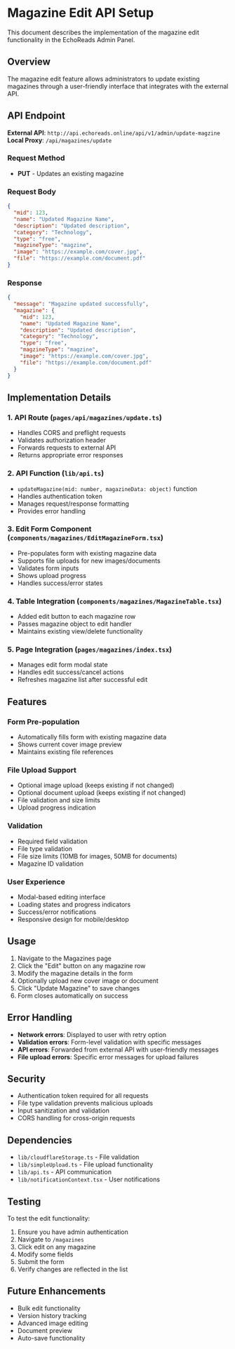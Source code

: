# Magazine Edit API Setup

This document describes the implementation of the magazine edit functionality in the EchoReads Admin Panel.

## Overview

The magazine edit feature allows administrators to update existing magazines through a user-friendly interface that integrates with the external API.

## API Endpoint

**External API**: `http://api.echoreads.online/api/v1/admin/update-magzine`
**Local Proxy**: `/api/magazines/update`

### Request Method
- **PUT** - Updates an existing magazine

### Request Body
```json
{
  "mid": 123,
  "name": "Updated Magazine Name",
  "description": "Updated description",
  "category": "Technology",
  "type": "free",
  "magzineType": "magzine",
  "image": "https://example.com/cover.jpg",
  "file": "https://example.com/document.pdf"
}
```

### Response
```json
{
  "message": "Magazine updated successfully",
  "magazine": {
    "mid": 123,
    "name": "Updated Magazine Name",
    "description": "Updated description",
    "category": "Technology",
    "type": "free",
    "magzineType": "magzine",
    "image": "https://example.com/cover.jpg",
    "file": "https://example.com/document.pdf"
  }
}
```

## Implementation Details

### 1. API Route (`pages/api/magazines/update.ts`)
- Handles CORS and preflight requests
- Validates authorization header
- Forwards requests to external API
- Returns appropriate error responses

### 2. API Function (`lib/api.ts`)
- `updateMagazine(mid: number, magazineData: object)` function
- Handles authentication token
- Manages request/response formatting
- Provides error handling

### 3. Edit Form Component (`components/magazines/EditMagazineForm.tsx`)
- Pre-populates form with existing magazine data
- Supports file uploads for new images/documents
- Validates form inputs
- Shows upload progress
- Handles success/error states

### 4. Table Integration (`components/magazines/MagazineTable.tsx`)
- Added edit button to each magazine row
- Passes magazine object to edit handler
- Maintains existing view/delete functionality

### 5. Page Integration (`pages/magazines/index.tsx`)
- Manages edit form modal state
- Handles edit success/cancel actions
- Refreshes magazine list after successful edit

## Features

### Form Pre-population
- Automatically fills form with existing magazine data
- Shows current cover image preview
- Maintains existing file references

### File Upload Support
- Optional image upload (keeps existing if not changed)
- Optional document upload (keeps existing if not changed)
- File validation and size limits
- Upload progress indication

### Validation
- Required field validation
- File type validation
- File size limits (10MB for images, 50MB for documents)
- Magazine ID validation

### User Experience
- Modal-based editing interface
- Loading states and progress indicators
- Success/error notifications
- Responsive design for mobile/desktop

## Usage

1. Navigate to the Magazines page
2. Click the "Edit" button on any magazine row
3. Modify the magazine details in the form
4. Optionally upload new cover image or document
5. Click "Update Magazine" to save changes
6. Form closes automatically on success

## Error Handling

- **Network errors**: Displayed to user with retry option
- **Validation errors**: Form-level validation with specific messages
- **API errors**: Forwarded from external API with user-friendly messages
- **File upload errors**: Specific error messages for upload failures

## Security

- Authentication token required for all requests
- File type validation prevents malicious uploads
- Input sanitization and validation
- CORS handling for cross-origin requests

## Dependencies

- `lib/cloudflareStorage.ts` - File validation
- `lib/simpleUpload.ts` - File upload functionality
- `lib/api.ts` - API communication
- `lib/notificationContext.tsx` - User notifications

## Testing

To test the edit functionality:

1. Ensure you have admin authentication
2. Navigate to `/magazines`
3. Click edit on any magazine
4. Modify some fields
5. Submit the form
6. Verify changes are reflected in the list

## Future Enhancements

- Bulk edit functionality
- Version history tracking
- Advanced image editing
- Document preview
- Auto-save functionality 